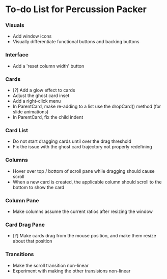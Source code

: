 # To-do List for Percussion Packer

### Visuals
* Add window icons
* Visually differentiate functional buttons and backing buttons

### Interface
* Add a 'reset column width' button

### Cards
* [?] Add a glow effect to cards
* Adjust the ghost card inset
* Add a right-click menu
* In ParentCard, make re-adding to a list use the dropCard() method (for slide animations)
* In ParentCard, fix the child indent

### Card List
* Do not start dragging cards until over the drag threshold
* Fix the issue with the ghost card trajectory not properly redefining

### Columns
* Hover over top / bottom of scroll pane while dragging should cause scroll
* When a new card is created, the applicable column should scroll to the bottom to show the card

### Column Pane
* Make columns assume the current ratios after resizing the window

### Card Drag Pane
* [?] Make cards drag from the mouse position, and make them resize about that position

### Transitions
* Make the scroll transition non-linear
* Experiment with making the other transisions non-linear
